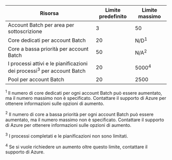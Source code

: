 | **Risorsa** | **Limite predefinito** | **Limite massimo** |
| --- | --- | --- |
| Account Batch per area per sottoscrizione | 3 |50 |
| Core dedicati per account Batch | 20 | N/D<sup>1</sup> |
| Core a bassa priorità per account Batch | 50 | N/A<sup>2</sup> |
| I processi attivi e le pianificazioni dei processi<sup>3</sup> per account Batch | 20 | 5000<sup>4</sup> |
| Pool per account Batch | 20 | 2500 |

<sup>1</sup> Il numero di core dedicati per ogni account Batch può essere aumentato, ma il numero massimo non è specificato. Contattare il supporto di Azure per ottenere informazioni sulle opzioni di aumento.

<sup>2</sup> Il numero di core a bassa priorità per ogni account Batch può essere aumentato, ma il numero massimo non è specificato. Contattare il supporto di Azure per ottenere informazioni sulle opzioni di aumento.

<sup>3</sup> I processi completati e le pianificazioni non sono limitati.

<sup>4</sup> Se si vuole richiedere un aumento oltre questo limite, contattare il supporto di Azure.
